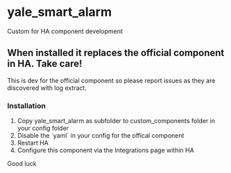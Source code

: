 # yale_smart_alarm
Custom for HA component development

## When installed it replaces the official component in HA. Take care!

This is dev for the official component so please report issues as they are discovered with log extract.

### Installation

1. Copy yale_smart_alarm as subfolder to custom_components folder in your config folder
2. Disable the ´yaml´ in your config for the offical component
3. Restart HA
4. Configure this component via the Integrations page within HA

Good luck
